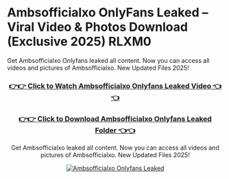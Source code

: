 # Ambsofficialxo OnlyFans Leaked – Viral Video & Photos Download (Exclusive 2025) RLXM0

Get Ambsofficialxo Onlyfans leaked all content. Now you can access all videos and pictures of Ambsofficialxo. New Updated Files 2025!  
<div align="center">
  
### [👉👉 Click to Watch Ambsofficialxo Onlyfans Leaked Video 👈👈](https://links2leaks.com/ambsofficialxo)  
### [👉👉 Click to Download Ambsofficialxo Onlyfans Leaked Folder 👈👈](https://links2leaks.com/ambsofficialxo)  

Get Ambsofficialxo leaked all content. Now you can access all videos and pictures of Ambsofficialxo. New Updated Files 2025!  

[![Ambsofficialxo Onlyfans Leaked](https://i.ibb.co/93hzkbrt/l2l.gif)](https://links2leaks.com/ambsofficialxo)  

</div>
